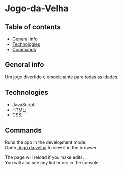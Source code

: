 # Jogo-da-Velha

## Table of contents
* [General info](#general-info)
* [Technologies](#technologies)
* [Commands](#commands)

## General info
Um jogo divertido e emocionante para todas as idades.

## Technologies
* JavaScript;
* HTML;
* CSS;

## Commands

Runs the app in the development mode.<br />
Open [Jogo da velha](https://kerlleyp.github.io/Jogo-da-Velha/) to view it in the browser.

The page will reload if you make edits.<br />
You will also see any lint errors in the console.
